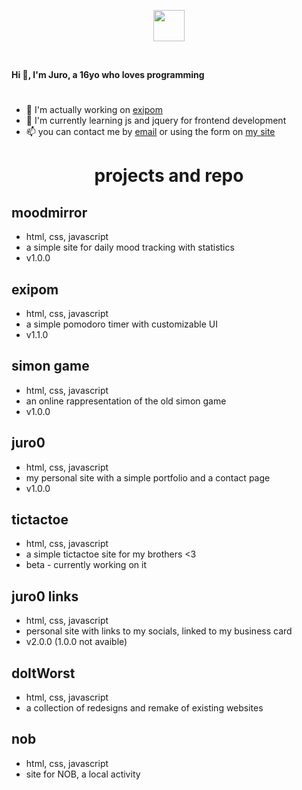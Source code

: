 <p align="center"> 
	<img src="https://github.com/Juro0/Juro0.github.io/blob/main/assets/img/linear.png?raw=true" height="50px">
 </p>
 <br>
 
**Hi 👋, I'm Juro, a 16yo who loves programming**
#
- 🔭 I'm actually working on [exipom](#exipom)
- 🌱 I'm currently learning js and jquery for frontend development
- 📫 you can contact me by [email](mailto:jurigemignani7@gmail.com) or using the form on [my site](https://juro0.github.io#contacts)

<h1 align="center">projects and repo</h1>

## moodmirror
- html, css, javascript
- a simple site for daily mood tracking with statistics
- v1.0.0

## exipom
- html, css, javascript
- a simple pomodoro timer with customizable UI
- v1.1.0

## simon game
- html, css, javascript
- an online rappresentation of the old simon game
- v1.0.0

## juro0
- html, css, javascript
- my personal site with a simple portfolio and a contact page
- v1.0.0

## tictactoe
- html, css, javascript
- a simple tictactoe site for my brothers <3
- beta - currently working on it

## juro0 links
- html, css, javascript
- personal site with links to my socials, linked to my business card
- v2.0.0 (1.0.0 not avaible)

## doItWorst
- html, css, javascript
- a collection of redesigns and remake of existing websites

## nob
- html, css, javascript
- site for NOB, a local activity
